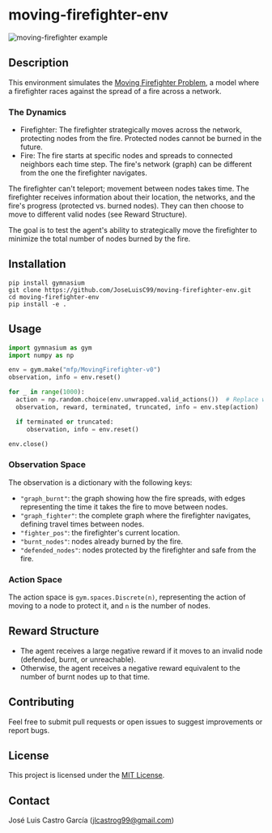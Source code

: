 # moving-firefighter-env

![moving-firefighter example](https://raw.githubusercontent.com/JoseLuisC99/moving-firefighter-env/docs/images/graph_example.gif)

## Description

This environment simulates the [Moving Firefighter Problem](https://www.mdpi.com/2227-7390/11/1/179), a model where a firefighter races against the spread of a fire across a network.

### The Dynamics

* Firefighter: The firefighter strategically moves across the network, protecting nodes from the fire. Protected nodes cannot be burned in the future.
* Fire: The fire starts at specific nodes and spreads to connected neighbors each time step. The fire's network (graph) can be different from the one the firefighter navigates.

The firefighter can't teleport; movement between nodes takes time. The firefighter receives information about their location, the networks, and the fire's progress (protected vs. burned nodes). They can then choose to move to different valid nodes (see Reward Structure).

The goal is to test the agent's ability to strategically move the firefighter to minimize the total number of nodes burned by the fire.

## Installation

```shell
pip install gymnasium
git clone https://github.com/JoseLuisC99/moving-firefighter-env.git
cd moving-firefighter-env
pip install -e .
```

## Usage

```python
import gymnasium as gym
import numpy as np

env = gym.make("mfp/MovingFirefighter-v0")
observation, info = env.reset()

for _ in range(1000):
  action = np.random.choice(env.unwrapped.valid_actions())  # Replace with your agent's action selection logic
  observation, reward, terminated, truncated, info = env.step(action)

  if terminated or truncated:
     observation, info = env.reset()

env.close()
```

### Observation Space

The observation is a dictionary with the following keys:
* `"graph_burnt"`: the graph showing how the fire spreads, with edges representing the time it takes the fire to move between nodes.
* `"graph_fighter"`: the complete graph where the firefighter navigates, defining travel times between nodes.
* `"fighter_pos"`: the firefighter's current location.
* `"burnt_nodes"`: nodes already burned by the fire.
* `"defended_nodes"`: nodes protected by the firefighter and safe from the fire.

### Action Space

The action space is `gym.spaces.Discrete(n)`, representing the action of moving to a node to protect it, and `n` is the number of nodes.

## Reward Structure

* The agent receives a large negative reward if it moves to an invalid node (defended, burnt, or unreachable).
* Otherwise, the agent receives a negative reward equivalent to the number of burnt nodes up to that time. 

## Contributing

Feel free to submit pull requests or open issues to suggest improvements or report bugs.

## License

This project is licensed under the [MIT License](https://raw.githubusercontent.com/JoseLuisC99/moving-firefighter-env/main/LICENSE).

## Contact

José Luis Castro García (<jlcastrog99@gmail.com>)
